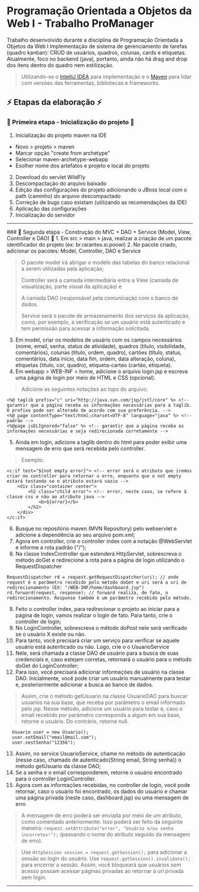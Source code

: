 # Programação Orientada a Objetos da Web I - Trabalho ProManager
Trabalho desenvolvido durante a disciplina de Programação Orientada a Objetos da Web I
Implementação de sistema de gerenciamento de tarefas (quadro kanban): CRUD de usuários, quadros, colunas, cards e etiquetas. Atualmente, 
foco no backend (java), portanto, ainda não há drag and drop dos itens dentro do quadro nem estilização. 

> Utilizando-se o [IntelliJ IDEA](https://www.jetbrains.com/pt-br/idea/) para implementação e o [Maven](https://mvnrepository.com/) 
> para lidar com versões das ferramentas, bibliotecas e frameworks.

## :zap: Etapas da elaboração :zap: 
### 🔸 Primeira etapa - Inicialização do projeto 🔸
1. Inicialização do projeto maven na IDE 
 - Novo > projeto > maven
 - Marcar opção "create from archetype" 
 - Selecionar maven-archetype-webapp
 - Esolher nome dos artefatos e projeto e local do projeto
2. Download do servlet WildFly
3. Descompactação do arquivo baixado
4. Edição das configurações do projeto adicionando o JBoss local com o path (caminho) do arquivo descompactado
5. Correção de bugs caso existam (utilizando as recomendações da IDE)
6. Aplicação das configurações
7. Inicialização do servidor
<hr />
### 🔸 Segunda etapa - Construção do MVC + DAO + Service (Model, View, Controller e DAO) 🔸
1. Em src > main > java, realizar a criação de um pacote identificador do projeto (ex: br.rarantes.si.poowi)
2. No pacote criado, adicionar os pacotes: Model, Controller, DAO e Service

> O pacote model irá abrigar o modelo das tabelas do banco relacional a serem utilizadas pela aplicação; 
> 
> Controller será a camada intermediária entre a View (camada de visualização, parte visual da aplicação) e 
> 
>  A camada DAO (responsável pela comunicação com o banco de dados. 
>  
>  Service será o pacote de armazenamento dos serviços da aplicação, 
> como, por exemplo, a verificação se um usuário está autenticado e tem permissão para acessar a informação solicitada.

3. Em model, criar os modelos de usuário com os campos necessários (nome, email, senha, status de atividade), quadros (título, 
visibilidade, comentários), colunas (título, ordem, quadro), cartões (título, status, comentários, data início, data fim, ordem, data alteração, coluna),
etiquetas (título, cor, quadro), etiqueta-cartao (cartão, etiqueta).
4. Em webapp > WEB-INF > home, adicione o arquivo login.jsp e escreva uma página de login por meio de HTML e CSS (opcional).
> Adicione as seguintes notações ao topo do arquivo; 
```
<%@ taglib prefix="c" uri="http://java.sun.com/jsp/jstl/core" %> <!-- garantir que a página receba as informações necessárias para a taglib. O prefixo pode ser alterado de acordo com sua preferência. -->
<%@ page contentType="text/html;charset=UTF-8" language="java" %> <!-- padrão -->
<%@page isELIgnored="false" %> <!-- garantir que a página receba as informações necessárias e seja redirecionada corretamente -->
```
5. Ainda em login, adicione a taglib dentro do html para poder exibir uma mensagem de erro que será recebida pelo controller.
> Exemplo: 
```
<c:if test="${not empty error}"> <!-- error será o atributo que iremos criar no controller para retornar o erro, enquanto que o not empty estará testando se o atributo estará vazio -->
    <div class="container center">
        <h2 class="child error"> <!-- error, neste caso, se refere à classe css e não ao atributo java -->
            <b>${error}</b>
        </h2>
    </div>
</c:if>
 ```
6. Busque no repositório maven (MVN Repository) pelo webservlet e adicione a dependência ao seu arquivo pom.xml;
7. Agora em controller, crie o controller index com a notação @WebServlet e informe a rota padrão ("/");
8. Na classe IndexController que estenderá HttpServlet, sobrescreva o método doGet e redirecione a rota para a página de login utilizando o RequestDispatcher
```
RequestDispatcher rd = request.getRequestDispatcher(uri); // onde request é o parâmetro recebido pelo método doGet e uri será a uri de redirecionamento (EX: "/WEB-INF/home/dashboard.jsp")
rd.forward(request, response); // forward realiza, de fato, o redirecionamento. Response também é um parâmetro recebido pelo método.
```
8. Feito o controller index, para redirecionar o projeto ao iniciar para a página de login, vamos realizar o login de fato. Para tanto, crie o 
controller de login;
9. No LoginController, sobrescreva o método doPost nele será verificado se o usuário X existe ou não. 
10. Para tanto, você precisará criar um serviço para verificar se aquele usuário está autenticado ou não. Logo, crie o o UsuarioService
11. Nele, será chamada a classe DAO de usuário para a busca de suas credenciais e, caso estejam corretas, retornará o usuário para o método doGet do 
LoginController;
12. Para isso, você precisará adicionar informações de usuário na classe DAO. Inicialmente, você pode criar um usuário manualmente para testar e, 
posteriormente adicionar a busca ao banco de dados.
> Assim, crie o método getUsuario na classe UsuarioDAO para buscar usuarios na sua base, que receba por parâmetro o email informado pelo jsp. 
> Nesse método, adicione um usuário para testar e, caso o email 
> recebido por parâmetro corresponda a algum em sua base, retorne o usuário. Do contrário, retorne null.
```
  Usuario user = new Usuario();
  user.setEmail("email@mail.com");
  user.sestSenha("12356");
```
13. Assim, no service UsuarioService, chame no método de autenticação (nesse caso, chamado de autenticado(String email, String senha)) o método 
getUsuario da classe DAO;
14. Se a senha e o email corresponderem, retorne o usuário encontrado para o controller LoginController.
15. Agora com as informações recebidas, no controller de login, você pode retornar, caso o usuário foi encontrado, os dados do usuário e chamar uma 
página privada (neste caso, dashboard.jsp) ou uma mensagem de erro
> A mensagem de erro poderá ser enviada por meio de um atributo, como comentado anteriormente. Isso poderá ser feito da seguinte maneira: 
`` request.setAttribute("error", "Usuário e/ou senha incorretos!"); ``
> (passando o nome do atributo seguido da mensagem de erro).

> Use ``HttpSession session = request.getSession();`` para adicionar a sessão ao login do usuário. Use ``request.getSession().invalidate();`` para encerrar 
a sessão. 
> Assim, você bloqueará que usuários sem acesso possam acessar páginas privadas ao retornar à url privada sem login.
<hr/>

